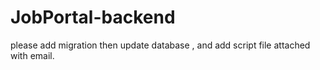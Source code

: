 # JobPortal-backend
please add migration  then update database , and add script file attached with email.
